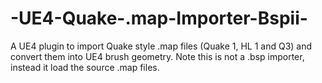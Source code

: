 -UE4-Quake-.map-Importer-Bspii-
===============================

A UE4 plugin to import Quake style .map files (Quake 1, HL 1 and Q3) and convert them into UE4 brush geometry.
Note this is not a .bsp importer, instead it load the source .map files.
